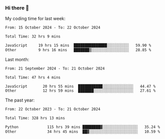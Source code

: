### Hi there 👋

My coding time for last week:

<!--START_SECTION:week-->

```txt
From: 15 October 2024 - To: 22 October 2024

Total Time: 32 hrs 9 mins

JavaScript     19 hrs 15 mins  ███████████████░░░░░░░░░░   59.90 %
Other          9 hrs 16 mins   ███████▒░░░░░░░░░░░░░░░░░   28.85 %
```

<!--END_SECTION:week-->

Last month:

<!--START_SECTION:month-->

```txt
From: 21 September 2024 - To: 21 October 2024

Total Time: 47 hrs 4 mins

JavaScript       20 hrs 55 mins  ███████████░░░░░░░░░░░░░░   44.47 %
Other            12 hrs 59 mins  ███████░░░░░░░░░░░░░░░░░░   27.61 %
```

<!--END_SECTION:month-->

The past year:

<!--START_SECTION:year-->

```txt
From: 22 October 2023 - To: 21 October 2024

Total Time: 328 hrs 13 mins

Python             115 hrs 39 mins ████████▓░░░░░░░░░░░░░░░░   35.24 %
Other              34 hrs 45 mins  ██▓░░░░░░░░░░░░░░░░░░░░░░   10.59 %
```

<!--END_SECTION:year-->
